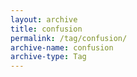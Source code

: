 ```yaml
---
layout: archive
title: confusion
permalink: /tag/confusion/
archive-name: confusion
archive-type: Tag
---
```

